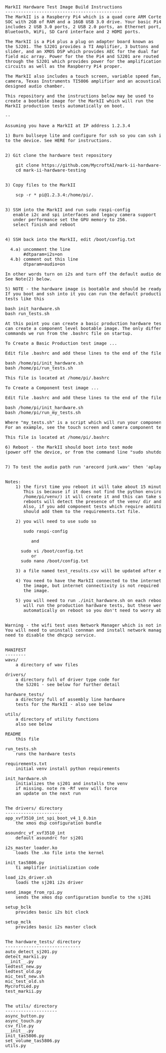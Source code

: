 <PRE>
MarkII Hardware Test Image Build Instructions
---------------------------------------------
The MarkII is a Raspberry Pi4 which is a quad core ARM Cortex
SOC with 2GB of RAM and a 16GB USB 3.0 drive. Your basic Pi4
includes 2 USB 3.0 ports, 2 USB 2.0 ports, an Ethernet port,
Bluetooth, WiFi, SD Card interface and 2 HDMI ports.

The MarkII is a Pi4 plus a plug on adapter board known as
the SJ201. The SJ201 provides a TI Amplifier, 3 buttons and
slider, and an XMOS DSP which provides AEC for the dual far
field mic array. Power for the the Pi4 and SJ201 are routed
through the SJ201 which provides power for the amplification
circuits as well as the Raspberry Pi4 proper.

The MarkII also includes a touch screen, variable speed fan,
camera, Texas Instruments TI5806 amplifier and an acoustically
designed audio chamber.

This repository and the instructions below may be used to 
create a bootable image for the MarkII which will run the 
MarkII production tests automatically on boot.

--

Assuming you have a MarkII at IP address 1.2.3.4

1) Burn bullseye lite and configure for ssh so you can ssh in 
to the device. See HERE for instructions.


2) Git clone the hardware test repository 

    git clone https://github.com/MycroftAI/mark-ii-hardware-testing.git
    cd mark-ii-hardware-testing


3) Copy files to the MarkII

    scp -r * pi@1.2.3.4:/home/pi/.


3) SSH into the MarkII and run sudo raspi-config
   enable i2c and spi interfaces and legacy camera support
   under performance set the GPU memory to 256.
   select finish and reboot


4) SSH back into the MarkII, edit /boot/config.txt

  4.a) uncomment the line
       #dtparam=i2s=on
  4.b) comment out this line
       dtparam=audio=on

In other words turn on i2s and turn off the default audio device
See Note(2) below.

5) NOTE - the hardware image is bootable and should be ready to go.
If you boot and ssh into it you can run the default production hardware 
tests like this 

bash init_hardware.sh
bash run_tests.sh

At this point you can create a basic production hardware test image or you
can create a component level bootable image. The only difference is the 
commands we run from the .bashrc file on startup.

To Create a Basic Production test image ...

Edit file .bashrc and add these lines to the end of the file

bash /home/pi/init_hardware.sh
bash /home/pi/run_tests.sh

This file is located at /home/pi/.bashrc

To Create a Component test image ...

Edit file .bashrc and add these lines to the end of the file

bash /home/pi/init_hardware.sh
bash /home/pi/run_my_tests.sh

Where "my_tests.sh" is a script which will run your component level test. 
For an example, see the touch screen and camera component test.

This file is located at /home/pi/.bashrc

6) Reboot - the MarkII should boot into test mode
(power off the device, or from the command line "sudo shutdown -r now")


7) To test the audio path run 'arecord junk.wav' then 'aplay junk.wav' 


Notes:
    1) the first time you reboot it will take about 15 minutes.
       This is because if it does not find the python environment (located at
       /home/pi/venv/) it will create it and this can take some time. Subsequent
       reboots will detect the presence of the venv/ dir and boot much faster.
       Also, if you add component tests which require additional modules you
       should add them to the requirements.txt file.

    2) you will need to use sudo so 
   
       sudo raspi-config

          and

      sudo vi /boot/config.txt
          or
      sudo nano /boot/config.txt

    3) a file named test_results.csv will be updated after each test run.
    
    4) You need to have the MarkII connected to the internet when you build
       the image, but internet connectivity is not required to actually run
       the image.

    5) you will need to run ./init_hardware.sh on each reboot. ./run_tests.sh
       will run the production hardware tests, but these were set to both run
       automatically on reboot so you don't need to worry about this.


Warning - the wifi test uses Network Manager which is not installed by default.
You will need to uninstall connman and install network manager. then you will 
need to disable the dhcpcp service.


MANIFEST
--------
wavs/
    a directory of wav files

drivers/
    a directory full of driver type code for 
    the SJ201 - see below for further detail

hardware_tests/
    a directory full of assembly line hardware 
    tests for the MarkII - also see below

utils/
    a directory of utility functions
    also see below

README
    this file

run_tests.sh
    runs the hardware tests

requirements.txt
    initial venv install python requirements

init_hardware.sh
    initializes the sj201 and installs the venv 
    if missing. note rm -Rf venv will force
    an update on the next run


The drivers/ directory
----------------------
app_xvf3510_int_spi_boot_v4_1_0.bin
    the xmos dsp configuration bundle

asoundrc_vf_xvf3510_int
    default asoundrc for sj201

i2s_master_loader.ko
    loads the .ko file into the kernel

init_tas5806.py
    ti amplifier initialization code

load_i2s_driver.sh
    loads the sj201 i2s driver

send_image_from_rpi.py
    sends the xmos dsp configuration bundle to the sj201

setup_bclk
    provides basic i2s bit clock

setup_mclk
    provides basic i2s master clock


The hardware_tests/ directory
-----------------------------
auto_detect_sj201.py
detect_markii.py
__init__.py
ledtest_new.py
ledtest_old.py
mic_test_new.sh
mic_test_old.sh
MycroftLed.py
test_markii.py


The utils/ directory
--------------------
async_button.py
async_touch.py
csv_file.py
__init__.py
init_tas5806.py
set_volume_tas5806.py
utils.py

</PRE>

